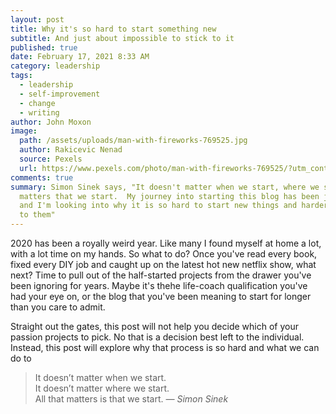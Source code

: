```yaml
---
layout: post
title: Why it's so hard to start something new
subtitle: And just about impossible to stick to it
published: true
date: February 17, 2021 8:33 AM
category: leadership
tags:
  - leadership
  - self-improvement
  - change
  - writing
author: John Moxon
image:
  path: /assets/uploads/man-with-fireworks-769525.jpg
  author: Rakicevic Nenad
  source: Pexels
  url: https://www.pexels.com/photo/man-with-fireworks-769525/?utm_content=attributionCopyText&utm_medium=referral&utm_source=pexels
comments: true
summary: Simon Sinek says, "It doesn't matter when we start, where we start, it
  matters that we start.  My journey into starting this blog has been just that
  and I'm looking into why it is so hard to start new things and harder to stick
  to them"
---
```

2020 has been a royally weird year. Like many I found myself at home a lot, with a lot time on my hands. So what to do? Once you've read every book, fixed every DIY job and caught up on the latest hot new netflix show, what next? Time to pull out of the half-started projects from the drawer you've been ignoring for years. Maybe it's thehe life-coach qualification you've had your eye on, or the blog that you've been meaning to start for longer than you care to admit.

Straight out the gates, this post will not help you decide which of your passion projects to pick. No that is a decision best left to the individual. Instead, this post will explore why that process is so hard and what we can do to 

> It doesn’t matter when we start. <br>
> It doesn’t matter where we start. <br>
> All that matters is that we start.
> <cite>&mdash; Simon Sinek</cite>
